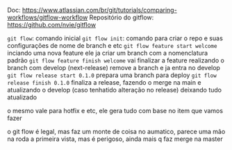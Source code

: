 Doc: https://www.atlassian.com/br/git/tutorials/comparing-workflows/gitflow-workflow
Repositório do gitflow: https://github.com/nvie/gitflow

`git flow`: comando inicial
`git flow init`: comando para criar o repo e suas configurações de nome de branch e etc
`git flow feature start welcome` inciando uma nova feature ele ja criar um branch com a nomenclatura padrão 
`git flow feature finish welcome` vai finalizar a feature realizando o branch com develop (next-release) remove a branch e ja entra no develop
`git flow release start 0.1.0` prepara uma branch para deploy
`git flow release finish 0.1.0` finaliza a release, fazendo o merge na main e atualizando o develop (caso tenhatido alteração no release) deixando tudo atualizado

o mesmo vale para hotfix e etc, ele gera tudo com base no item que vamos fazer

o git flow é legal, mas faz um monte de coisa no aumatico, parece uma mão na roda a primeira vista, mas é perigoso, ainda mais q faz merge na master